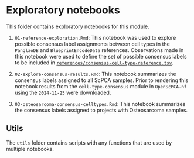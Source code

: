 # Exploratory notebooks

This folder contains exploratory notebooks for this module. 

1. `01-reference-exploration.Rmd`: This notebook was used to explore possible consensus label assignments between cell types in the `PanglaoDB` and `BlueprintEncodeData` references. 
Observations made in this notebook were used to define the set of possible consensus labels to be included in [`references/consensus-cell-type-reference.tsv`](../references/consensus-cell-type-reference.tsv). 

2. `02-explore-consensus-results.Rmd`: This notebook summarizes the consensus labels assigned to all ScPCA samples. 
Prior to rendering this notebook results from the `cell-type-consensus` module in `OpenScPCA-nf` using the `2024-11-25` were downloaded. 

3. `03-osteosarcoma-consensus-celltypes.Rmd`: This notebook summarizes the consensus labels assigned to projects with Osteosarcoma samples. 

## Utils 

The `utils` folder contains scripts with any functions that are used by multiple notebooks. 
